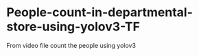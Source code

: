 # People-count-in-departmental-store-using-yolov3-TF
From video file count the people using yolov3 
